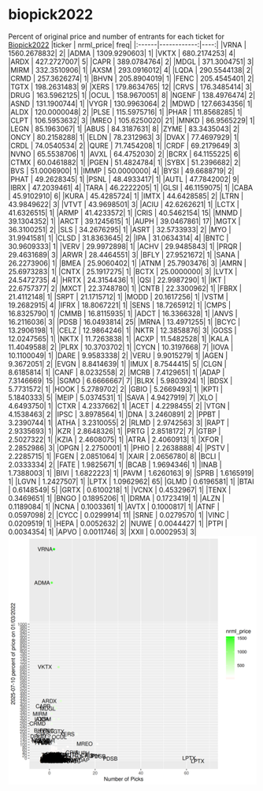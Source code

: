 # biopick2022
Percent of original price and number of entrants for each ticket for [Biopick2022](https://twitter.com/hashtag/Biopick2022)
|ticker |   nrml_price| freq|
|:------|------------:|----:|
|VRNA   | 1560.2678832|    2|
|ADMA   | 1309.9290603|    1|
|VKTX   |  680.2174253|    4|
|ARDX   |  427.2727007|    5|
|CAPR   |  389.0784764|    2|
|MDGL   |  371.3004751|    3|
|MIRM   |  332.3510906|    1|
|AXSM   |  293.0916012|    4|
|LQDA   |  290.5544138|    2|
|CRMD   |  257.3626274|    1|
|BHVN   |  205.8904019|    1|
|FENC   |  205.4545401|    2|
|TGTX   |  198.2631483|    9|
|XERS   |  179.8634765|   12|
|CRVS   |  176.3485414|    3|
|DRUG   |  163.5962125|    1|
|OCUL   |  158.9670051|    8|
|NGENF  |  138.4976474|    2|
|ASND   |  131.1900744|    1|
|VYGR   |  130.9963064|    2|
|MDWD   |  127.6634356|    1|
|ALDX   |  120.0000048|    2|
|PLSE   |  115.5975716|    1|
|PHAR   |  111.8568285|    1|
|CLPT   |  106.5953632|    3|
|MREO   |  105.6250020|   21|
|MNKD   |   86.9565229|    1|
|LEGN   |   85.1963067|    1|
|ABUS   |   84.3187631|    8|
|ZYME   |   83.3435043|    2|
|ONCY   |   80.2158288|    1|
|ELDN   |   78.2312963|    3|
|DVAX   |   77.4697929|    1|
|CRDL   |   74.0540534|    2|
|QURE   |   71.7454208|    1|
|CRDF   |   69.2179649|    3|
|NVNO   |   65.5538706|    1|
|AVXL   |   64.4752030|    2|
|BCRX   |   64.1155225|    6|
|CTMX   |   60.0461882|    1|
|PGEN   |   51.4824784|    1|
|SYBX   |   51.2396682|    2|
|BVS    |   51.0006900|    1|
|IMMP   |   50.0000000|    4|
|BYSI   |   49.6688719|    2|
|PHAT   |   49.2628345|    1|
|PSNL   |   48.4933417|    1|
|AUTL   |   47.7842002|    9|
|IBRX   |   47.2039461|    4|
|TARA   |   46.2222205|    1|
|GLSI   |   46.1159075|    1|
|CABA   |   45.9102910|    6|
|KURA   |   45.4285724|    1|
|IMTX   |   44.6428585|    2|
|LTRN   |   43.9849622|    3|
|VTVT   |   43.9698501|    3|
|ACIU   |   42.6262621|    1|
|LCTX   |   41.6326515|    1|
|ARMP   |   41.4233572|    1|
|CRIS   |   40.5462154|   15|
|MNMD   |   39.1304352|    1|
|ARCT   |   39.1245615|    1|
|AUPH   |   39.0467861|   17|
|MGTX   |   36.3100251|    2|
|SLS    |   34.2676295|    1|
|ASRT   |   32.5733933|    2|
|MYO    |   31.9941581|    1|
|CLSD   |   31.8363645|    2|
|IPA    |   31.0634314|    4|
|BNTC   |   30.9609333|    1|
|VERV   |   29.9972898|    1|
|ACHV   |   29.9485843|    1|
|PRQR   |   29.4631689|    3|
|ARWR   |   28.4464551|    3|
|BFLY   |   27.9521672|    1|
|SANA   |   26.2273906|    1|
|BMEA   |   25.9060402|    1|
|ATNM   |   25.7903476|    3|
|AMRN   |   25.6973283|    1|
|CNTX   |   25.1917275|    1|
|BCTX   |   25.0000000|    3|
|LVTX   |   24.5472735|    4|
|HRTX   |   24.3154436|    1|
|QSI    |   22.9987290|    1|
|IKT    |   22.6757377|    2|
|MXCT   |   22.3748780|    1|
|CNTB   |   22.3300962|    1|
|FBRX   |   21.4112148|    1|
|SRPT   |   21.1715712|    1|
|MODD   |   20.1617256|    1|
|VSTM   |   19.2682915|    4|
|IFRX   |   18.8067221|    1|
|SENS   |   18.7265912|    1|
|CMPS   |   16.8325790|    1|
|CMMB   |   16.8115935|    1|
|ADCT   |   16.3366328|    1|
|ANVS   |   16.2116036|    3|
|PDSB   |   16.0493814|   25|
|MRNA   |   13.4971255|    1|
|BCYC   |   13.2906198|    1|
|CELZ   |   12.9864246|    1|
|NKTR   |   12.3858876|    3|
|GOSS   |   12.0247565|    1|
|NKTX   |   11.7263838|    1|
|ACXP   |   11.5482528|    1|
|KALA   |   11.4049588|    2|
|PLRX   |   10.3703702|    1|
|CYCN   |   10.3197668|    7|
|IOVA   |   10.1100049|    1|
|DARE   |    9.9583338|    2|
|VERU   |    9.9015279|    1|
|AGEN   |    9.3672051|    2|
|EVGN   |    8.8414639|    1|
|IMUX   |    8.7544415|    5|
|CLGN   |    8.6185814|    1|
|CANF   |    8.0232558|    2|
|MCRB   |    7.4129651|    1|
|ADAP   |    7.3146669|   15|
|SGMO   |    6.6666667|    7|
|BLRX   |    5.9803924|    1|
|BDSX   |    5.7731572|    1|
|HOOK   |    5.2789702|    2|
|GBIO   |    5.2669493|    1|
|KPTI   |    5.1840333|    5|
|MEIP   |    5.0374531|    1|
|SAVA   |    4.9427919|    7|
|XLO    |    4.6493750|    1|
|CTXR   |    4.2337662|    1|
|ACET   |    4.2298455|    2|
|VTGN   |    4.1538463|    2|
|IPSC   |    3.8978564|    1|
|DNA    |    3.2460891|    2|
|PPBT   |    3.2390744|    1|
|ATHA   |    3.2310055|    2|
|RLMD   |    2.9742563|    3|
|RAPT   |    2.9335693|    1|
|KZR    |    2.8648326|    1|
|PRTG   |    2.8518172|    7|
|GTBP   |    2.5027322|    1|
|KZIA   |    2.4608075|    1|
|ATRA   |    2.4060913|    1|
|XFOR   |    2.2852986|    3|
|OPGN   |    2.2750001|    1|
|PHIO   |    2.2638888|    4|
|PSTV   |    2.2285715|    1|
|FGEN   |    2.0851064|    1|
|XAIR   |    2.0656780|    8|
|BCLI   |    2.0333334|    2|
|FATE   |    1.9825671|    1|
|BCAB   |    1.9694346|    1|
|INAB   |    1.7388003|    1|
|BIVI   |    1.6822223|    1|
|PAVM   |    1.6260163|    9|
|SPRB   |    1.6165919|    1|
|LGVN   |    1.2427507|    1|
|LPTX   |    1.0962962|   65|
|GLMD   |    0.6196581|    1|
|BTAI   |    0.6148549|    5|
|GRTX   |    0.6100218|    1|
|VCNX   |    0.4532967|    1|
|TENX   |    0.3469651|    1|
|BNGO   |    0.1895206|    1|
|DRMA   |    0.1723419|    1|
|ALZN   |    0.1189084|    1|
|NCNA   |    0.1003361|    1|
|AVTX   |    0.1000817|    1|
|ATNF   |    0.0597098|    2|
|CYCC   |    0.0299914|   11|
|SRNE   |    0.0279570|    1|
|VINC   |    0.0209519|    1|
|HEPA   |    0.0052632|    2|
|NUWE   |    0.0044427|    1|
|PTPI   |    0.0034354|    1|
|APVO   |    0.0011746|    3|
|XXII   |    0.0002953|    3|
![retvspicks](biopicks.png?raw=true)
